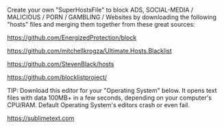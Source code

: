 Create your own "SuperHostsFile" to block ADS, SOCIAL-MEDIA / MALICIOUS / PORN / GAMBLING / Websites by downloading the following "hosts" files and merging them together from these great sources:

https://github.com/EnergizedProtection/block

https://github.com/mitchellkrogza/Ultimate.Hosts.Blacklist

https://github.com/StevenBlack/hosts

https://github.com/blocklistproject/

TIP: Download this editor for your "Operating System" below. It opens text files with data 100MB+ in a few seconds, depending on your computer's CPU/RAM. Default Operating System's editors crash or even fail.

https://sublimetext.com
